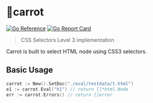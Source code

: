 # 🥕carrot

[![Go Reference](https://pkg.go.dev/badge/github.com/zzossig/carrot.svg)](https://pkg.go.dev/github.com/zzossig/carrot)
[![Go Report Card](https://goreportcard.com/badge/github.com/zzossig/carrot)](https://goreportcard.com/report/github.com/zzossig/carrot)
> CSS Selectors Level 3 implementation

Carrot is built to select HTML node using CSS3 selectors.

## Basic Usage

```go
carrot := New().SetDoc("./eval/testdata/t.html")
e1 := carrot.Eval("h1") // return []*html.Node
err := carrot.Errors() // return []error
```